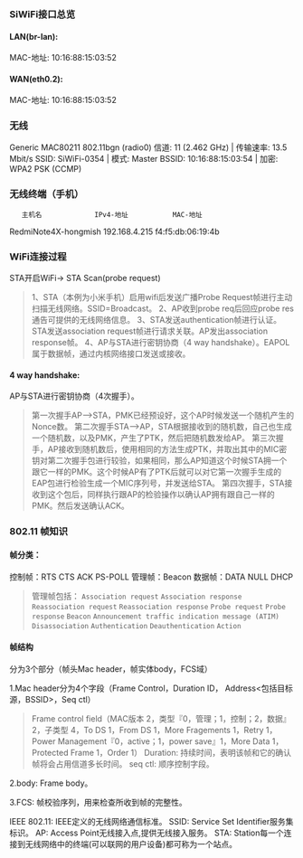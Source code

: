 ### SiWiFi接口总览

#### LAN(br-lan):

MAC-地址: 10:16:88:15:03:52

#### WAN(eth0.2):

MAC-地址: 10:16:88:15:03:52

### 无线

Generic MAC80211 802.11bgn (radio0)
信道: 11 (2.462 GHz) | 传输速率: 13.5 Mbit/s
SSID: SiWiFi-0354 | 模式: Master
BSSID: 10:16:88:15:03:54 | 加密: WPA2 PSK (CCMP)

### 无线终端（手机）

       主机名             IPv4-地址           MAC-地址
RedmiNote4X-hongmish	192.168.4.215	 f4:f5:db:06:19:4b

### WiFi连接过程
STA开启WiFi-> STA Scan(probe request)

> 1、STA（本例为小米手机）启用wifi后发送广播Probe Request帧进行主动扫描无线网络。SSID=Broadcast。
2、AP收到probe req后回应probe res通告可提供的无线网络信息。
3、STA发送authentication帧进行认证。STA发送association request帧进行请求关联。AP发出association response帧。
4、AP与STA进行密钥协商（4 way handshake）。EAPOL属于数据帧，通过内核网络接口发送或接收。

#### 4 way handshake:

AP与STA进行密钥协商（4次握手）。

> 第一次握手AP-->STA，PMK已经预设好，这个AP时候发送一个随机产生的Nonce数。
第二次握手STA-->AP，STA根据接收到的随机数，自己也生成一个随机数，以及PMK，产生了PTK，然后把随机数发给AP。
第三次握手，AP接收到随机数后，使用相同的方法生成PTK，并取出其中的MIC密钥对第二次握手包进行较验，如果相同，那么AP知道这个时候STA拥一个跟它一样的PMK。这个时候AP有了PTK后就可以对它第一次握手生成的EAP包进行检验生成一个MIC序列号，并发送给STA。
第四次握手，STA接收到这个包后，同样执行跟AP的检验操作以确认AP拥有跟自己一样的PMK。然后发送确认ACK。




### 802.11 帧知识

#### 帧分类：

控制帧：RTS CTS ACK PS-POLL
管理帧：Beacon
数据帧：DATA NULL DHCP
> 管理帧包括： `Association request`
`Association response`
`Reassociation request`
`Reassociation response`
`Probe request`
`Probe response`
`Beacon`
`Announcement traffic indication message (ATIM)`
`Disassociation`
`Authentication`
`Deauthentication`
`Action`

#### 帧结构

分为3个部分（帧头Mac header，帧实体body，FCS域）

1.Mac header分为4个字段（Frame Control，Duration ID， Address<包括目标源，BSSID>，Seq ctl）

> Frame control field（MAC版本 2，类型『0，管理；1，控制；2，数据』 2，子类型 4，To DS 1，From DS 1，More Fragements 1，Retry 1，
Power Management『0，active；1，power save』1，More Data 1，Protected Frame 1，Order 1） 
Duration: 持续时间，表明该帧和它的确认帧将会占用信道多长时间。
seq ctl: 顺序控制字段。

2.body: Frame body。

3.FCS: 帧校验序列，用来检查所收到帧的完整性。

IEEE 802.11: IEEE定义的无线网络通信标准。
SSID: Service Set Identifier服务集标识。
AP: Access Point无线接入点,提供无线接入服务。
STA: Station每一个连接到无线网络中的终端(可以联网的用户设备)都可称为一个站点。

